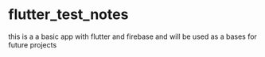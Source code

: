 # flutter_test_notes
this is a a basic app with flutter and firebase and will be used as a bases for future projects
